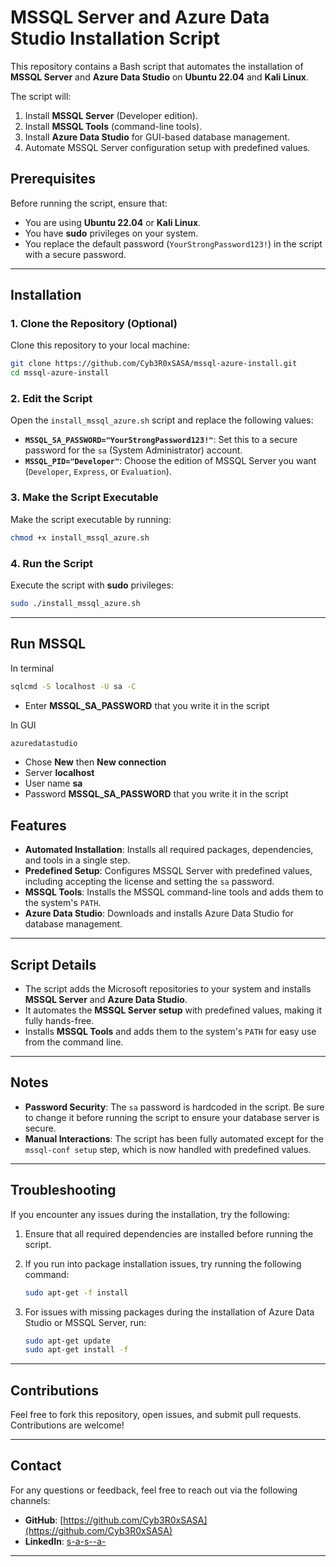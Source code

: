 # MSSQL Server and Azure Data Studio Installation Script

This repository contains a Bash script that automates the installation of **MSSQL Server** and **Azure Data Studio** on **Ubuntu 22.04** and **Kali Linux**.

The script will:
1. Install **MSSQL Server** (Developer edition).
2. Install **MSSQL Tools** (command-line tools).
3. Install **Azure Data Studio** for GUI-based database management.
4. Automate MSSQL Server configuration setup with predefined values.

## Prerequisites

Before running the script, ensure that:
- You are using **Ubuntu 22.04** or **Kali Linux**.
- You have **sudo** privileges on your system.
- You replace the default password (`YourStrongPassword123!`) in the script with a secure password.

---

## Installation

### 1. Clone the Repository (Optional)

Clone this repository to your local machine:

```bash
git clone https://github.com/Cyb3R0xSASA/mssql-azure-install.git
cd mssql-azure-install
```

### 2. Edit the Script

Open the `install_mssql_azure.sh` script and replace the following values:

- **`MSSQL_SA_PASSWORD="YourStrongPassword123!"`**: Set this to a secure password for the `sa` (System Administrator) account.
- **`MSSQL_PID="Developer"`**: Choose the edition of MSSQL Server you want (`Developer`, `Express`, or `Evaluation`).

### 3. Make the Script Executable

Make the script executable by running:

```bash
chmod +x install_mssql_azure.sh
```

### 4. Run the Script

Execute the script with **sudo** privileges:

```bash
sudo ./install_mssql_azure.sh
```

---

## Run MSSQL

In terminal

```bash
sqlcmd -S localhost -U sa -C
```
- Enter **MSSQL_SA_PASSWORD** that you write it in the script

In GUI

```bash
azuredatastudio
```

- Chose **New** then **New connection**
- Server **localhost**
- User name **sa**
- Password **MSSQL_SA_PASSWORD** that you write it in the script

## Features

- **Automated Installation**: Installs all required packages, dependencies, and tools in a single step.
- **Predefined Setup**: Configures MSSQL Server with predefined values, including accepting the license and setting the `sa` password.
- **MSSQL Tools**: Installs the MSSQL command-line tools and adds them to the system's `PATH`.
- **Azure Data Studio**: Downloads and installs Azure Data Studio for database management.

---

## Script Details

- The script adds the Microsoft repositories to your system and installs **MSSQL Server** and **Azure Data Studio**.
- It automates the **MSSQL Server setup** with predefined values, making it fully hands-free.
- Installs **MSSQL Tools** and adds them to the system's `PATH` for easy use from the command line.

---

## Notes

- **Password Security**: The `sa` password is hardcoded in the script. Be sure to change it before running the script to ensure your database server is secure.
- **Manual Interactions**: The script has been fully automated except for the `mssql-conf setup` step, which is now handled with predefined values.

---

## Troubleshooting

If you encounter any issues during the installation, try the following:

1. Ensure that all required dependencies are installed before running the script.
2. If you run into package installation issues, try running the following command:
   
   ```bash
   sudo apt-get -f install
   ```

3. For issues with missing packages during the installation of Azure Data Studio or MSSQL Server, run:

   ```bash
   sudo apt-get update
   sudo apt-get install -f
   ```

---

## Contributions

Feel free to fork this repository, open issues, and submit pull requests. Contributions are welcome!

---

## Contact

For any questions or feedback, feel free to reach out via the following channels:

- **GitHub**: [https://github.com/Cyb3R0xSASA](https://github.com/Cyb3R0xSASA)
- **LinkedIn**: [s-a-s--a-](https://www.linkedin.com/in/s-a-s--a-)


---
